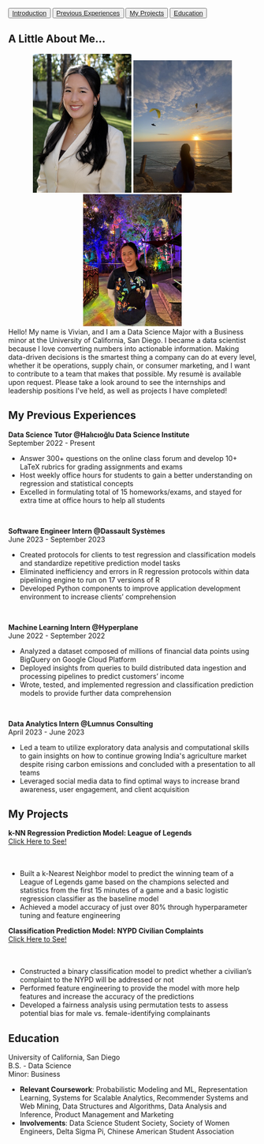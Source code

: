 <link rel="stylesheet" type="text/css" href="style.css">

<button><a href="#Introduction">Introduction</a></button>
<button><a href="#Experience">Previous Experiences</a></button>
<button><a href="#Projects">My Projects</a></button>
<button><a href="#Education">Education</a></button>

## A Little About Me...
<p id="Introduction">
  <div class="gallery">
    <div style="text-align: center;">
        <img src="vivian.jpg" alt="Vivian Lin" style="width: 200px; height: auto;">
        <img src="sd.jpg" alt="San Diego Sunset" style="width: 200px; height: auto;">
        <img src="disney.JPG" alt="Disneyland!" style="width: 200px; height: auto;">
    </div>
  </div>
Hello! My name is Vivian, and I am a Data Science Major with a Business minor at the University of California, San Diego. I became a data scientist because I love converting numbers into actionable information. Making data-driven decisions is the smartest thing a company can do at every level, whether it be operations, supply chain, or consumer marketing, and I want to contribute to a team that makes that possible. My resumè is available upon request. Please take a look around to see the internships and leadership positions I've held, as well as projects I have completed! 
</p>

## My Previous Experiences
<p id="Experience">
<strong>Data Science Tutor @Halıcıoğlu Data Science Institute</strong>
  <br>
September 2022 - Present
  <ul>
    <li>Answer 300+ questions on the online class forum and develop 10+ LaTeX rubrics for grading assignments and exams</li>
    <li>Host weekly office hours for students to gain a better understanding on regression and statistical concepts</li>
    <li>Excelled in formulating total of 15 homeworks/exams, and stayed for extra time at office hours to help all students</li>
  </ul>

<br>

<strong>Software Engineer Intern @Dassault Systèmes</strong>
<br>
June 2023 - September 2023
  <ul>
    <li>Created protocols for clients to test regression and classification models and standardize repetitive prediction model tasks</li>
    <li>Eliminated inefficiency and errors in R regression protocols within data pipelining engine to run on 17 versions of R</li>
    <li>Developed Python components to improve application development environment to increase clients’ comprehension</li>
  </ul>

<br>

<strong>Machine Learning Intern @Hyperplane</strong>
<br>
June 2022 - September 2022
  <ul>
    <li>Analyzed a dataset composed of millions of financial data points using BigQuery on Google Cloud Platform</li>
    <li>Deployed insights from queries to build distributed data ingestion and processing pipelines to predict customers’ income</li>
    <li>Wrote, tested, and implemented regression and classification prediction models to provide further data comprehension</li>
  </ul>

<br>

<strong>Data Analytics Intern @Lumnus Consulting</strong>
<br>
April 2023 - June 2023
  <ul>
    <li>Led a team to utilize exploratory data analysis and computational skills to gain insights on how to continue growing India's agriculture market despite rising carbon emissions and concluded with a presentation to all teams </li>
    <li>Leveraged social media data to find optimal ways to increase brand awareness, user engagement, and client acquisition </li>
  </ul>
</p>

## My Projects
<p id="Projects">
<strong>k-NN Regression Prediction Model: League of Legends</strong>
  <br>
    <a href="https://github.com/sruthipapanasa/B14_Q2_Submission/tree/main" class="button" target="_blank">Click Here to See!</a>
  <br>
  <br>
  <br>
  <ul>
    <li>Built a k-Nearest Neighbor model to predict the winning team of a League of Legends game based on the champions selected and statistics from the first 15 minutes of a game and a basic logistic regression classifier as the baseline model</li>
    <li>Achieved a model accuracy of just over 80% through hyperparameter tuning and feature engineering</li>
  </ul>

<strong>Classification Prediction Model: NYPD Civilian Complaints</strong>
<br>
    <a href="https://github.com/sruthipapanasa/B14_Q2_Submission/tree/main" class="button" target="_blank">Click Here to See!</a>
  <br>
  <br>
  <br>
  <ul>
    <li>Constructed a binary classification model to predict whether a civilian’s complaint to the NYPD will be addressed or not </li>
    <li>Performed feature engineering to provide the model with more help features and increase the accuracy of the predictions </li>
    <li>Developed a fairness analysis using permutation tests to assess potential bias for male vs. female-identifying complainants </li>
  </ul>
</p>

## Education
<p id="Education">
University of California, San Diego
  <br>
<space></space><space></space>B.S. - Data Science
  <br>
<space></space><space></space><space></space><space></space>Minor: Business
<ul>
  <li><strong>Relevant Coursework</strong>: Probabilistic Modeling and ML, Representation Learning, Systems for Scalable Analytics, Recommender Systems and Web Mining, Data Structures and Algorithms, Data Analysis and Inference, Product Management and Marketing</li>
  <li><strong>Involvements</strong>: Data Science Student Society, Society of Women Engineers, Delta Sigma Pi, Chinese American Student Association</li>
</ul>
</p>


